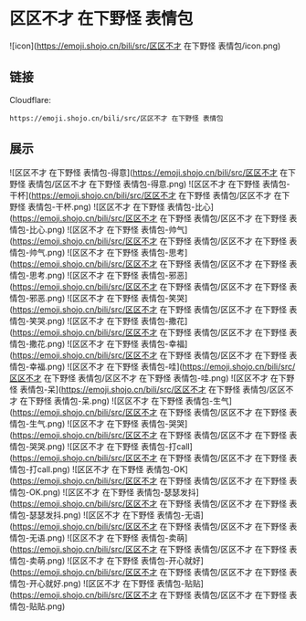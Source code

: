 # 区区不才 在下野怪 表情包
![icon](https://emoji.shojo.cn/bili/src/区区不才 在下野怪 表情包/icon.png)
## 链接
Cloudflare:
```
https://emoji.shojo.cn/bili/src/区区不才 在下野怪 表情包
```
## 展示
![区区不才 在下野怪 表情包-得意](https://emoji.shojo.cn/bili/src/区区不才 在下野怪 表情包/区区不才 在下野怪 表情包-得意.png)
![区区不才 在下野怪 表情包-干杯](https://emoji.shojo.cn/bili/src/区区不才 在下野怪 表情包/区区不才 在下野怪 表情包-干杯.png)
![区区不才 在下野怪 表情包-比心](https://emoji.shojo.cn/bili/src/区区不才 在下野怪 表情包/区区不才 在下野怪 表情包-比心.png)
![区区不才 在下野怪 表情包-帅气](https://emoji.shojo.cn/bili/src/区区不才 在下野怪 表情包/区区不才 在下野怪 表情包-帅气.png)
![区区不才 在下野怪 表情包-思考](https://emoji.shojo.cn/bili/src/区区不才 在下野怪 表情包/区区不才 在下野怪 表情包-思考.png)
![区区不才 在下野怪 表情包-邪恶](https://emoji.shojo.cn/bili/src/区区不才 在下野怪 表情包/区区不才 在下野怪 表情包-邪恶.png)
![区区不才 在下野怪 表情包-笑哭](https://emoji.shojo.cn/bili/src/区区不才 在下野怪 表情包/区区不才 在下野怪 表情包-笑哭.png)
![区区不才 在下野怪 表情包-撒花](https://emoji.shojo.cn/bili/src/区区不才 在下野怪 表情包/区区不才 在下野怪 表情包-撒花.png)
![区区不才 在下野怪 表情包-幸福](https://emoji.shojo.cn/bili/src/区区不才 在下野怪 表情包/区区不才 在下野怪 表情包-幸福.png)
![区区不才 在下野怪 表情包-哇](https://emoji.shojo.cn/bili/src/区区不才 在下野怪 表情包/区区不才 在下野怪 表情包-哇.png)
![区区不才 在下野怪 表情包-呆](https://emoji.shojo.cn/bili/src/区区不才 在下野怪 表情包/区区不才 在下野怪 表情包-呆.png)
![区区不才 在下野怪 表情包-生气](https://emoji.shojo.cn/bili/src/区区不才 在下野怪 表情包/区区不才 在下野怪 表情包-生气.png)
![区区不才 在下野怪 表情包-哭哭](https://emoji.shojo.cn/bili/src/区区不才 在下野怪 表情包/区区不才 在下野怪 表情包-哭哭.png)
![区区不才 在下野怪 表情包-打call](https://emoji.shojo.cn/bili/src/区区不才 在下野怪 表情包/区区不才 在下野怪 表情包-打call.png)
![区区不才 在下野怪 表情包-OK](https://emoji.shojo.cn/bili/src/区区不才 在下野怪 表情包/区区不才 在下野怪 表情包-OK.png)
![区区不才 在下野怪 表情包-瑟瑟发抖](https://emoji.shojo.cn/bili/src/区区不才 在下野怪 表情包/区区不才 在下野怪 表情包-瑟瑟发抖.png)
![区区不才 在下野怪 表情包-无语](https://emoji.shojo.cn/bili/src/区区不才 在下野怪 表情包/区区不才 在下野怪 表情包-无语.png)
![区区不才 在下野怪 表情包-卖萌](https://emoji.shojo.cn/bili/src/区区不才 在下野怪 表情包/区区不才 在下野怪 表情包-卖萌.png)
![区区不才 在下野怪 表情包-开心就好](https://emoji.shojo.cn/bili/src/区区不才 在下野怪 表情包/区区不才 在下野怪 表情包-开心就好.png)
![区区不才 在下野怪 表情包-贴贴](https://emoji.shojo.cn/bili/src/区区不才 在下野怪 表情包/区区不才 在下野怪 表情包-贴贴.png)
